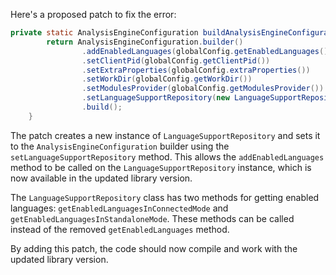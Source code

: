 Here's a proposed patch to fix the error:
```java
private static AnalysisEngineConfiguration buildAnalysisEngineConfiguration() {
        return AnalysisEngineConfiguration.builder()
                .addEnabledLanguages(globalConfig.getEnabledLanguages())
                .setClientPid(globalConfig.getClientPid())
                .setExtraProperties(globalConfig.extraProperties())
                .setWorkDir(globalConfig.getWorkDir())
                .setModulesProvider(globalConfig.getModulesProvider())
                .setLanguageSupportRepository(new LanguageSupportRepository())
                .build();
    }
```
The patch creates a new instance of `LanguageSupportRepository` and sets it to the `AnalysisEngineConfiguration` builder using the `setLanguageSupportRepository` method. This allows the `addEnabledLanguages` method to be called on the `LanguageSupportRepository` instance, which is now available in the updated library version.

The `LanguageSupportRepository` class has two methods for getting enabled languages: `getEnabledLanguagesInConnectedMode` and `getEnabledLanguagesInStandaloneMode`. These methods can be called instead of the removed `getEnabledLanguages` method.

By adding this patch, the code should now compile and work with the updated library version.